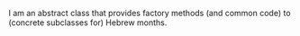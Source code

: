 I am an abstract class that provides factory methods (and common code) to
(concrete subclasses for) Hebrew months.